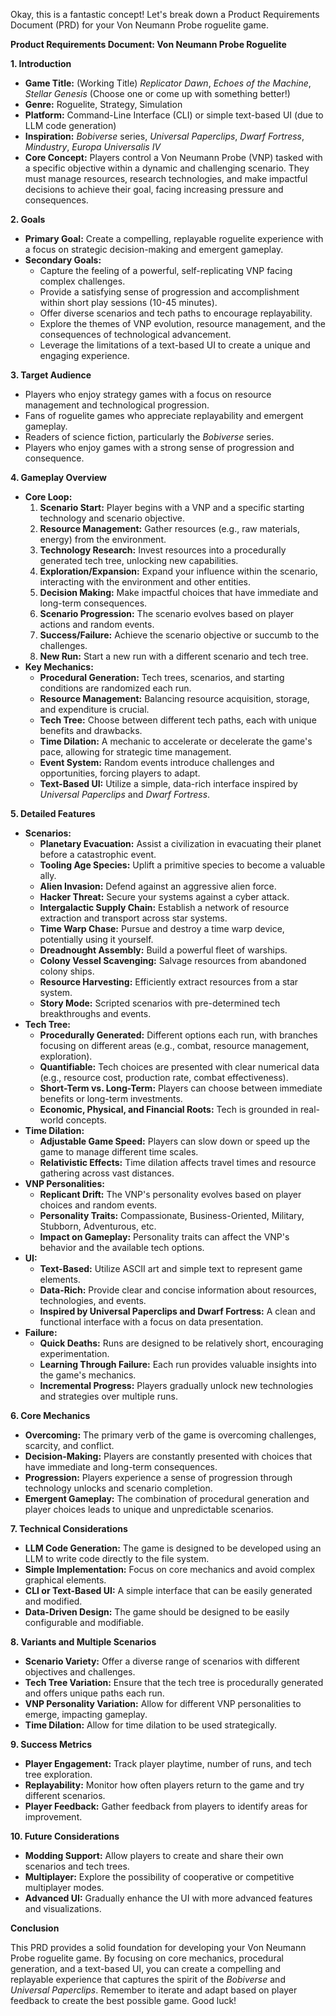 Okay, this is a fantastic concept! Let's break down a Product Requirements Document (PRD) for your Von Neumann Probe roguelite game.

**Product Requirements Document: Von Neumann Probe Roguelite**

**1. Introduction**

*   **Game Title:** (Working Title) *Replicator Dawn*, *Echoes of the Machine*, *Stellar Genesis* (Choose one or come up with something better!)
*   **Genre:** Roguelite, Strategy, Simulation
*   **Platform:** Command-Line Interface (CLI) or simple text-based UI (due to LLM code generation)
*   **Inspiration:** *Bobiverse* series, *Universal Paperclips*, *Dwarf Fortress*, *Mindustry*, *Europa Universalis IV*
*   **Core Concept:** Players control a Von Neumann Probe (VNP) tasked with a specific objective within a dynamic and challenging scenario. They must manage resources, research technologies, and make impactful decisions to achieve their goal, facing increasing pressure and consequences.

**2. Goals**

*   **Primary Goal:** Create a compelling, replayable roguelite experience with a focus on strategic decision-making and emergent gameplay.
*   **Secondary Goals:**
    *   Capture the feeling of a powerful, self-replicating VNP facing complex challenges.
    *   Provide a satisfying sense of progression and accomplishment within short play sessions (10-45 minutes).
    *   Offer diverse scenarios and tech paths to encourage replayability.
    *   Explore the themes of VNP evolution, resource management, and the consequences of technological advancement.
    *   Leverage the limitations of a text-based UI to create a unique and engaging experience.

**3. Target Audience**

*   Players who enjoy strategy games with a focus on resource management and technological progression.
*   Fans of roguelite games who appreciate replayability and emergent gameplay.
*   Readers of science fiction, particularly the *Bobiverse* series.
*   Players who enjoy games with a strong sense of progression and consequence.

**4. Gameplay Overview**

*   **Core Loop:**
    1.  **Scenario Start:** Player begins with a VNP and a specific starting technology and scenario objective.
    2.  **Resource Management:** Gather resources (e.g., raw materials, energy) from the environment.
    3.  **Technology Research:** Invest resources into a procedurally generated tech tree, unlocking new capabilities.
    4.  **Exploration/Expansion:** Expand your influence within the scenario, interacting with the environment and other entities.
    5.  **Decision Making:** Make impactful choices that have immediate and long-term consequences.
    6.  **Scenario Progression:** The scenario evolves based on player actions and random events.
    7.  **Success/Failure:** Achieve the scenario objective or succumb to the challenges.
    8.  **New Run:** Start a new run with a different scenario and tech tree.
*   **Key Mechanics:**
    *   **Procedural Generation:** Tech trees, scenarios, and starting conditions are randomized each run.
    *   **Resource Management:** Balancing resource acquisition, storage, and expenditure is crucial.
    *   **Tech Tree:** Choose between different tech paths, each with unique benefits and drawbacks.
    *   **Time Dilation:** A mechanic to accelerate or decelerate the game's pace, allowing for strategic time management.
    *   **Event System:** Random events introduce challenges and opportunities, forcing players to adapt.
    *   **Text-Based UI:** Utilize a simple, data-rich interface inspired by *Universal Paperclips* and *Dwarf Fortress*.

**5. Detailed Features**

*   **Scenarios:**
    *   **Planetary Evacuation:** Assist a civilization in evacuating their planet before a catastrophic event.
    *   **Tooling Age Species:** Uplift a primitive species to become a valuable ally.
    *   **Alien Invasion:** Defend against an aggressive alien force.
    *   **Hacker Threat:** Secure your systems against a cyber attack.
    *   **Intergalactic Supply Chain:** Establish a network of resource extraction and transport across star systems.
    *   **Time Warp Chase:** Pursue and destroy a time warp device, potentially using it yourself.
    *   **Dreadnought Assembly:** Build a powerful fleet of warships.
    *   **Colony Vessel Scavenging:** Salvage resources from abandoned colony ships.
    *   **Resource Harvesting:** Efficiently extract resources from a star system.
    *   **Story Mode:** Scripted scenarios with pre-determined tech breakthroughs and events.
*   **Tech Tree:**
    *   **Procedurally Generated:** Different options each run, with branches focusing on different areas (e.g., combat, resource management, exploration).
    *   **Quantifiable:** Tech choices are presented with clear numerical data (e.g., resource cost, production rate, combat effectiveness).
    *   **Short-Term vs. Long-Term:** Players can choose between immediate benefits or long-term investments.
    *   **Economic, Physical, and Financial Roots:** Tech is grounded in real-world concepts.
*   **Time Dilation:**
    *   **Adjustable Game Speed:** Players can slow down or speed up the game to manage different time scales.
    *   **Relativistic Effects:** Time dilation affects travel times and resource gathering across vast distances.
*   **VNP Personalities:**
    *   **Replicant Drift:** The VNP's personality evolves based on player choices and random events.
    *   **Personality Traits:** Compassionate, Business-Oriented, Military, Stubborn, Adventurous, etc.
    *   **Impact on Gameplay:** Personality traits can affect the VNP's behavior and the available tech options.
*   **UI:**
    *   **Text-Based:** Utilize ASCII art and simple text to represent game elements.
    *   **Data-Rich:** Provide clear and concise information about resources, technologies, and events.
    *   **Inspired by Universal Paperclips and Dwarf Fortress:** A clean and functional interface with a focus on data presentation.
*   **Failure:**
    *   **Quick Deaths:** Runs are designed to be relatively short, encouraging experimentation.
    *   **Learning Through Failure:** Each run provides valuable insights into the game's mechanics.
    *   **Incremental Progress:** Players gradually unlock new technologies and strategies over multiple runs.

**6. Core Mechanics**

*   **Overcoming:** The primary verb of the game is overcoming challenges, scarcity, and conflict.
*   **Decision-Making:** Players are constantly presented with choices that have immediate and long-term consequences.
*   **Progression:** Players experience a sense of progression through technology unlocks and scenario completion.
*   **Emergent Gameplay:** The combination of procedural generation and player choices leads to unique and unpredictable scenarios.

**7. Technical Considerations**

*   **LLM Code Generation:** The game is designed to be developed using an LLM to write code directly to the file system.
*   **Simple Implementation:** Focus on core mechanics and avoid complex graphical elements.
*   **CLI or Text-Based UI:** A simple interface that can be easily generated and modified.
*   **Data-Driven Design:** The game should be designed to be easily configurable and modifiable.

**8. Variants and Multiple Scenarios**

*   **Scenario Variety:** Offer a diverse range of scenarios with different objectives and challenges.
*   **Tech Tree Variation:** Ensure that the tech tree is procedurally generated and offers unique paths each run.
*   **VNP Personality Variation:** Allow for different VNP personalities to emerge, impacting gameplay.
*   **Time Dilation:** Allow for time dilation to be used strategically.

**9. Success Metrics**

*   **Player Engagement:** Track player playtime, number of runs, and tech tree exploration.
*   **Replayability:** Monitor how often players return to the game and try different scenarios.
*   **Player Feedback:** Gather feedback from players to identify areas for improvement.

**10. Future Considerations**

*   **Modding Support:** Allow players to create and share their own scenarios and tech trees.
*   **Multiplayer:** Explore the possibility of cooperative or competitive multiplayer modes.
*   **Advanced UI:** Gradually enhance the UI with more advanced features and visualizations.

**Conclusion**

This PRD provides a solid foundation for developing your Von Neumann Probe roguelite game. By focusing on core mechanics, procedural generation, and a text-based UI, you can create a compelling and replayable experience that captures the spirit of the *Bobiverse* and *Universal Paperclips*. Remember to iterate and adapt based on player feedback to create the best possible game. Good luck!
